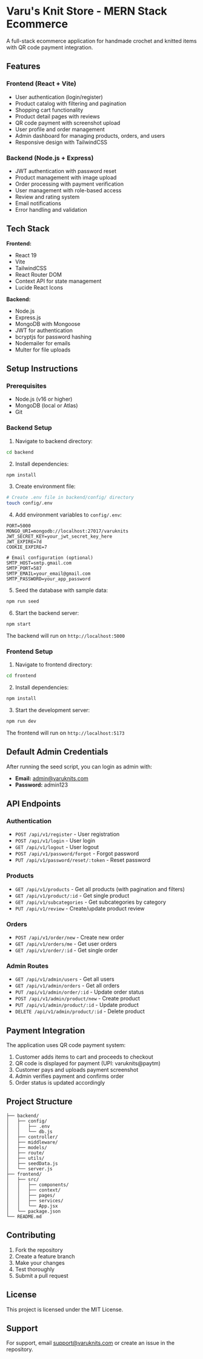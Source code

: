 # Varu's Knit Store - MERN Stack Ecommerce

A full-stack ecommerce application for handmade crochet and knitted items with QR code payment integration.

## Features

### Frontend (React + Vite)
- User authentication (login/register)
- Product catalog with filtering and pagination
- Shopping cart functionality
- Product detail pages with reviews
- QR code payment with screenshot upload
- User profile and order management
- Admin dashboard for managing products, orders, and users
- Responsive design with TailwindCSS

### Backend (Node.js + Express)
- JWT authentication with password reset
- Product management with image upload
- Order processing with payment verification
- User management with role-based access
- Review and rating system
- Email notifications
- Error handling and validation

## Tech Stack

**Frontend:**
- React 19
- Vite
- TailwindCSS
- React Router DOM
- Context API for state management
- Lucide React Icons

**Backend:**
- Node.js
- Express.js
- MongoDB with Mongoose
- JWT for authentication
- bcryptjs for password hashing
- Nodemailer for emails
- Multer for file uploads

## Setup Instructions

### Prerequisites
- Node.js (v16 or higher)
- MongoDB (local or Atlas)
- Git

### Backend Setup

1. Navigate to backend directory:
```bash
cd backend
```

2. Install dependencies:
```bash
npm install
```

3. Create environment file:
```bash
# Create .env file in backend/config/ directory
touch config/.env
```

4. Add environment variables to `config/.env`:
```env
PORT=5000
MONGO_URI=mongodb://localhost:27017/varuknits
JWT_SECRET_KEY=your_jwt_secret_key_here
JWT_EXPIRE=7d
COOKIE_EXPIRE=7

# Email configuration (optional)
SMTP_HOST=smtp.gmail.com
SMTP_PORT=587
SMTP_EMAIL=your_email@gmail.com
SMTP_PASSWORD=your_app_password
```

5. Seed the database with sample data:
```bash
npm run seed
```

6. Start the backend server:
```bash
npm start
```

The backend will run on `http://localhost:5000`

### Frontend Setup

1. Navigate to frontend directory:
```bash
cd frontend
```

2. Install dependencies:
```bash
npm install
```

3. Start the development server:
```bash
npm run dev
```

The frontend will run on `http://localhost:5173`

## Default Admin Credentials

After running the seed script, you can login as admin with:
- **Email:** admin@varuknits.com
- **Password:** admin123

## API Endpoints

### Authentication
- `POST /api/v1/register` - User registration
- `POST /api/v1/login` - User login
- `GET /api/v1/logout` - User logout
- `POST /api/v1/password/forgot` - Forgot password
- `PUT /api/v1/password/reset/:token` - Reset password

### Products
- `GET /api/v1/products` - Get all products (with pagination and filters)
- `GET /api/v1/product/:id` - Get single product
- `GET /api/v1/subcategories` - Get subcategories by category
- `PUT /api/v1/review` - Create/update product review

### Orders
- `POST /api/v1/order/new` - Create new order
- `GET /api/v1/orders/me` - Get user orders
- `GET /api/v1/order/:id` - Get single order

### Admin Routes
- `GET /api/v1/admin/users` - Get all users
- `GET /api/v1/admin/orders` - Get all orders
- `PUT /api/v1/admin/order/:id` - Update order status
- `POST /api/v1/admin/product/new` - Create product
- `PUT /api/v1/admin/product/:id` - Update product
- `DELETE /api/v1/admin/product/:id` - Delete product

## Payment Integration

The application uses QR code payment system:

1. Customer adds items to cart and proceeds to checkout
2. QR code is displayed for payment (UPI: varuknits@paytm)
3. Customer pays and uploads payment screenshot
4. Admin verifies payment and confirms order
5. Order status is updated accordingly

## Project Structure

```
├── backend/
│   ├── config/
│   │   ├── .env
│   │   └── db.js
│   ├── controller/
│   ├── middleware/
│   ├── models/
│   ├── route/
│   ├── utils/
│   ├── seedData.js
│   └── server.js
├── frontend/
│   ├── src/
│   │   ├── components/
│   │   ├── context/
│   │   ├── pages/
│   │   ├── services/
│   │   └── App.jsx
│   └── package.json
└── README.md
```

## Contributing

1. Fork the repository
2. Create a feature branch
3. Make your changes
4. Test thoroughly
5. Submit a pull request

## License

This project is licensed under the MIT License.

## Support

For support, email support@varuknits.com or create an issue in the repository.